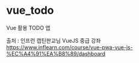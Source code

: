 # vue_todo
Vue 활용 TODO 앱

출처 : 인프런 캡틴판교님 VueJS 중급 강좌 
https://www.inflearn.com/course/vue-pwa-vue-js-%EC%A4%91%EA%B8%89/dashboard
